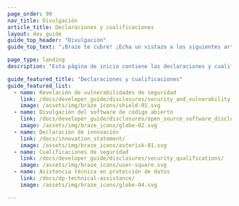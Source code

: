 ```yaml
---
page_order: 99
nav_title: Divulgación
article_title: Declaraciones y cualificaciones
layout: dev_guide
guide_top_header: "Divulgación"
guide_top_text: "¡Braze te cubre! ¡Echa un vistazo a los siguientes artículos!"

page_type: landing
description: "Esta página de inicio contiene las declaraciones y cualificaciones de Braze."

guide_featured_title: "Declaraciones y cualificaciones"
guide_featured_list:
  - name: Revelación de vulnerabilidades de seguridad
    link: /docs/developer_guide/disclosures/security_and_vulnerability_disclosure/
    image: /assets/img/braze_icons/shield-01.svg
  - name: Divulgación del software de código abierto
    link: /docs/developer_guide/disclosures/open_source_software_disclosure/
    image: /assets/img/braze_icons/globe-02.svg
  - name: Declaración de innovación
    link: /docs/innovation_statement/
    image: /assets/img/braze_icons/asterisk-01.svg
  - name: Cualificaciones de seguridad
    link: /docs/developer_guide/disclosures/security_qualifications/
    image: /assets/img/braze_icons/user-square.svg
  - name: Asistencia técnica en protección de datos
    link: /docs/dp-technical-assistance/
    image: /assets/img/braze_icons/globe-04.svg

---
```

